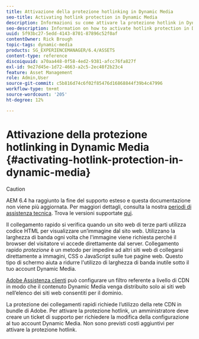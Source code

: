 ```yaml
---
title: Attivazione della protezione hotlinking in Dynamic Media
seo-title: Activating hotlink protection in Dynamic Media
description: Informazioni su come attivare la protezione hotlink in Dynamic Media.
seo-description: Information on how to activate hotlink protection in Dynamic Media.
uuid: 5f93bc27-5edd-4143-8701-87896c52f0af
contentOwner: Rick Brough
topic-tags: dynamic-media
products: SG_EXPERIENCEMANAGER/6.4/ASSETS
content-type: reference
discoiquuid: a70aa448-0f58-4ed2-9381-afcc76fa827f
exl-id: 9e27d45e-1d72-4663-a2c5-2ec48f2b23c4
feature: Asset Management
role: Admin,User
source-git-commit: c5b816d74c6f02f85476d16868844f39b4c47996
workflow-type: tm+mt
source-wordcount: '205'
ht-degree: 12%

---
```


# Attivazione della protezione hotlinking in Dynamic Media {#activating-hotlink-protection-in-dynamic-media}

>[!CAUTION]
>
>AEM 6.4 ha raggiunto la fine del supporto esteso e questa documentazione non viene più aggiornata. Per maggiori dettagli, consulta la nostra [periodi di assistenza tecnica](https://helpx.adobe.com/it/support/programs/eol-matrix.html). Trova le versioni supportate [qui](https://experienceleague.adobe.com/docs/).

Il collegamento rapido si verifica quando un sito web di terze parti utilizza codice HTML per visualizzare un’immagine dal sito web. Utilizzano la larghezza di banda ogni volta che l&#39;immagine viene richiesta perché il browser del visitatore vi accede direttamente dal server. Collegamento rapido *protezione* è un metodo per impedire ad altri siti web di collegarsi direttamente a immagini, CSS o JavaScript sulle tue pagine web. Questo tipo di schermo aiuta a ridurre l&#39;utilizzo di larghezza di banda inutile sotto il tuo account Dynamic Media.

[Adobe Assistenza clienti](https://experienceleague.adobe.com/?support-solution=Experience+Manager&amp;lang=it#support) può configurare un filtro referente a livello di CDN in modo che il contenuto Dynamic Media venga distribuito solo ai siti web nell’elenco dei siti web consentiti per il dominio.

La protezione dei collegamenti rapidi richiede l’utilizzo della rete CDN in bundle di Adobe. Per attivare la protezione hotlink, un amministratore deve creare un ticket di supporto per richiedere la modifica della configurazione al tuo account Dynamic Media. Non sono previsti costi aggiuntivi per attivare la protezione hotlink.
